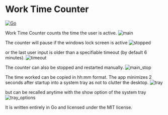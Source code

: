 # Work Time Counter
[![Go](https://github.com/asap2Go/WorkTimer/actions/workflows/build.yml/badge.svg)](https://github.com/asap2Go/WorkTimer/actions/workflows/build.yml)

Work Time Counter counts the time the user is active.
![main](https://github.com/asap2Go/Work-Time-Counter/assets/96501510/a801a5e1-556c-4c9c-ab11-0f3a0ccb8be7)

The counter will pause if the windows lock screen is active 
![stopped](https://github.com/asap2Go/Work-Time-Counter/assets/96501510/527016f7-4d4d-4995-8bb5-9a96caf81379)

or the last user input is older than a specifiable timeout (by default 6 minutes).
![timeout](https://github.com/asap2Go/Work-Time-Counter/assets/96501510/632d713f-4658-44e2-b3e5-e77852e3e3d1)

The counter can also be stopped and restarted manually.
![main_stop](https://github.com/asap2Go/Work-Time-Counter/assets/96501510/6701d267-f582-4461-a4ae-ecbafaaceb05)

The time worked can be copied in hh:mm format.
The app minimizes 2 seconds after startup into a system tray as not to clutter the desktop.
![tray](https://github.com/asap2Go/Work-Time-Counter/assets/96501510/1b4c8cb9-c86a-41a6-92f2-fab6be86f86b)

but can be recalled anytime with the show option of the system tray
![tray_options](https://github.com/asap2Go/Work-Time-Counter/assets/96501510/e21146a0-ca5e-4d12-8255-31aa37a73674)

It is written entirely in Go and licensed under the MIT license.
